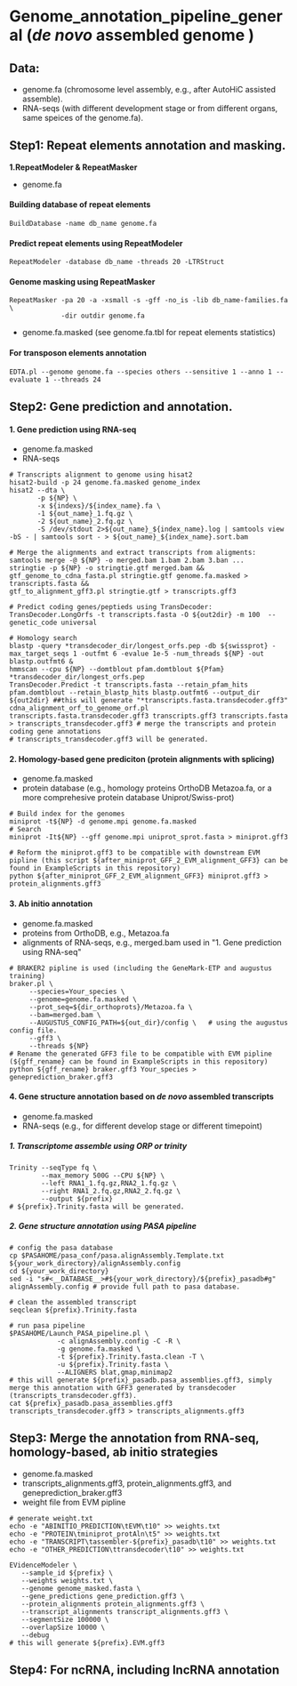 # Genome_annotation_pipeline_general (_de novo_ assembled genome )

## Data:
  * genome.fa (chromosome level assembly, e.g., after AutoHiC assisted assemble).
  * RNA-seqs (with different development stage or from different organs, same speices of the  genome.fa).
## Step1: Repeat elements annotation and masking.
  **1.RepeatModeler & RepeatMasker**
  * genome.fa  
#### Building database of repeat elements
```
BuildDatabase -name db_name genome.fa
```
#### Predict repeat elements using RepeatModeler
```
RepeatModeler -database db_name -threads 20 -LTRStruct
```
#### Genome masking using RepeatMasker
```
RepeatMasker -pa 20 -a -xsmall -s -gff -no_is -lib db_name-families.fa \
             -dir outdir genome.fa
```
* genome.fa.masked (see genome.fa.tbl for repeat elements statistics)
#### For transposon elements annotation
```
EDTA.pl --genome genome.fa --species others --sensitive 1 --anno 1 --evaluate 1 --threads 24
```
## Step2: Gene prediction and annotation.
#### 1. Gene prediction using RNA-seq
* genome.fa.masked
* RNA-seqs

```
# Transcripts alignment to genome using hisat2
hisat2-build -p 24 genome.fa.masked genome_index
hisat2 --dta \
       -p ${NP} \
       -x ${indexs}/${index_name}.fa \
       -1 ${out_name}_1.fq.gz \
       -2 ${out_name}_2.fq.gz \
       -S /dev/stdout 2>${out_name}_${index_name}.log | samtools view -bS - | samtools sort - > ${out_name}_${index_name}.sort.bam

# Merge the alignments and extract transcripts from aligments:
samtools merge -@ ${NP} -o merged.bam 1.bam 2.bam 3.ban ...
stringtie -p ${NP} -o stringtie.gtf merged.bam &&
gtf_genome_to_cdna_fasta.pl stringtie.gtf genome.fa.masked > transcripts.fasta &&
gtf_to_alignment_gff3.pl stringtie.gtf > transcripts.gff3

# Predict coding genes/peptieds using TransDecoder:
TransDecoder.LongOrfs -t transcripts.fasta -O ${out2dir} -m 100  --genetic_code universal

# Homology search
blastp -query *transdecoder_dir/longest_orfs.pep -db ${swissprot} -max_target_seqs 1 -outfmt 6 -evalue 1e-5 -num_threads ${NP} -out blastp.outfmt6 &
hmmscan --cpu ${NP} --domtblout pfam.domtblout ${Pfam} *transdecoder_dir/longest_orfs.pep
TransDecoder.Predict -t transcripts.fasta --retain_pfam_hits pfam.domtblout --retain_blastp_hits blastp.outfmt6 --output_dir ${out2dir} ##this will generate "*transcripts.fasta.transdecoder.gff3"
cdna_alignment_orf_to_genome_orf.pl transcripts.fasta.transdecoder.gff3 transcripts.gff3 transcripts.fasta > transcripts_transdecoder.gff3 # merge the transcripts and protein coding gene annotations
# transcripts_transdecoder.gff3 will be generated.
```
#### 2. Homology-based gene prediciton (protein alignments with splicing)
* genome.fa.masked
* protein database (e.g., homology proteins OrthoDB Metazoa.fa, or a more comprehesive protein database Uniprot/Swiss-prot)
```
# Build index for the genomes
miniprot -t${NP} -d genome.mpi genome.fa.masked
# Search
miniprot -It${NP} --gff genome.mpi uniprot_sprot.fasta > miniprot.gff3

# Reform the miniprot.gff3 to be compatible with downstream EVM pipline (this script ${after_miniprot_GFF_2_EVM_alignment_GFF3} can be found in ExampleScripts in this repository)
python ${after_miniprot_GFF_2_EVM_alignment_GFF3} miniprot.gff3 > protein_alignments.gff3
```
#### 3. Ab initio annotation
* genome.fa.masked
* proteins from OrthoDB, e.g., Metazoa.fa
* alignments of RNA-seqs, e.g., merged.bam used in "1. Gene prediction using RNA-seq"
```
# BRAKER2 pipline is used (including the GeneMark-ETP and augustus training)
braker.pl \
     --species=Your_species \ 
     --genome=genome.fa.masked \
     --prot_seq=${dir_orthoprots}/Metazoa.fa \
     --bam=merged.bam \
     --AUGUSTUS_CONFIG_PATH=${out_dir}/config \   # using the augustus config file.
     --gff3 \
     --threads ${NP}
# Rename the generated GFF3 file to be compatible with EVM pipline (${gff_rename} can be found in ExampleScripts in this repository)
python ${gff_rename} braker.gff3 Your_species > geneprediction_braker.gff3
```
#### 4. Gene structure annotation based on _de novo_ assembled transcripts
* genome.fa.masked
* RNA-seqs (e.g., for different develop stage or different timepoint)
##### 1. Transcriptome assemble using ORP or trinity
```
Trinity --seqType fq \
        --max_memory 500G --CPU ${NP} \
        --left RNA1_1.fq.gz,RNA2_1.fq.gz \
        --right RNA1_2.fq.gz,RNA2_2.fq.gz \
        --output ${prefix}
# ${prefix}.Trinity.fasta will be generated. 
```
##### 2. Gene structure annotation using PASA pipeline
```
# config the pasa database
cp $PASAHOME/pasa_conf/pasa.alignAssembly.Template.txt ${your_work_directory}/alignAssembly.config
cd ${your_work_directory}
sed -i "s#<__DATABASE__>#${your_work_directory}/${prefix}_pasadb#g" alignAssembly.config # provide full path to pasa database.

# clean the assembled transcript
seqclean ${prefix}.Trinity.fasta

# run pasa pipeline
$PASAHOME/Launch_PASA_pipeline.pl \
			-c alignAssembly.config -C -R \
			-g genome.fa.masked \
			-t ${prefix}.Trinity.fasta.clean -T \
			-u ${prefix}.Trinity.fasta \
			--ALIGNERS blat,gmap,minimap2
# this will generate ${prefix}_pasadb.pasa_assemblies.gff3, simply merge this annotation with GFF3 generated by transdecoder (transcripts_transdecoder.gff3).
cat ${prefix}_pasadb.pasa_assemblies.gff3 transcripts_transdecoder.gff3 > transcripts_alignments.gff3
```
## Step3: Merge the annotation from RNA-seq, homology-based, ab initio strategies
* genome.fa.masked
* transcripts_alignments.gff3, protein_alignments.gff3, and geneprediction_braker.gff3
* weight file from EVM pipline
```
# generate weight.txt
echo -e "ABINITIO_PREDICTION\tEVM\t10" >> weights.txt
echo -e "PROTEIN\tminiprot_protAln\t5" >> weights.txt
echo -e "TRANSCRIPT\tassembler-${prefix}_pasadb\t10" >> weights.txt
echo -e "OTHER_PREDICTION\ttransdecoder\t10" >> weights.txt

EVidenceModeler \
   --sample_id ${prefix} \
   --weights weights.txt \
   --genome genome_masked.fasta \
   --gene_predictions gene_prediction.gff3 \
   --protein_alignments protein_alignments.gff3 \
   --transcript_alignments transcript_alignments.gff3 \
   --segmentSize 100000 \
   --overlapSize 10000 \
   --debug
# this will generate ${prefix}.EVM.gff3
```
## Step4: For ncRNA, including lncRNA annotation
